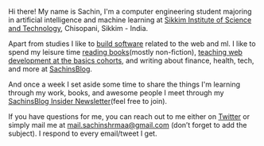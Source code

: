Hi there! My name is Sachin, I'm a computer engineering student majoring in artificial intelligence and machine learning at [Sikkim Institute of Science and Technology](http://www.sist.edu.in/Public/Index/Home "Sikkim Institute of Science and Technology"), Chisopani, Sikkim - India.

Apart from studies I like to [build software](https://stipill.in "build software") related to the web and ml. I like to spend my leisure time [reading books](https://www.sachinsblog.in/bookshelf "reading books")(mostly non-fiction), [teaching web development at the basics cohorts](https://thebasics.sachinsblog.in/ "teaching web development at the basics cohorts"), and writing about finance, health, tech, and more at [SachinsBlog](https://sachinsblog.in/ "SachinsBlog").

And once a week I set aside some time to share the things I'm learning through my work, books, and awesome people I meet through my [SachinsBlog Insider Newsletter](https://www.sachinsblog.in/newsletter "SachinsBlog Insider Newsletter")(feel free to join).

If you have questions for me, you can reach out to me either on [Twitter](http://twitter.com/sachinshrmaa "Twitter") or simply mail me at [mail.sachinshrmaa@gmail.com](mail.sachinshrmaa@gmail.com "mail.sachinshrmaa@gmail.com") (don’t forget to add the subject). I respond to every email/tweet I get.

